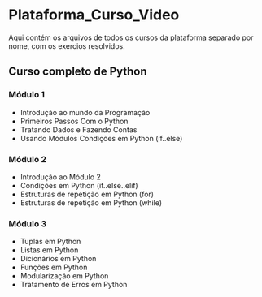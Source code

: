 # Plataforma_Curso_Video 
 Aqui contém os arquivos de todos os cursos da plataforma separado por nome, com os exercios resolvidos.
 
## Curso completo de Python 

### Módulo 1 
* Introdução ao mundo da Programação
* Primeiros Passos Com o Python
* Tratando Dados e Fazendo Contas
* Usando Módulos
Condições em Python (if..else)
### Módulo 2 
* Introdução ao Módulo 2
* Condições em Python (if..else..elif)
* Estruturas de repetição em Python (for)
* Estruturas de repetição em Python (while)
### Módulo 3 
* Tuplas em Python
* Listas em Python
* Dicionários em Python
* Funções em Python
* Modularização em Python
* Tratamento de Erros em Python
